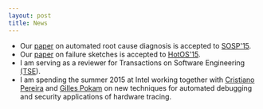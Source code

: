 ```yaml
---
layout: post
title: News
---
```


* Our [paper](http://dslab.epfl.ch/pubs/gist.pdf) on automated root cause diagnosis is accepted to [SOSP'15](http://www.ssrc.ucsc.edu/sosp15/).
* Our [paper](http://dslab.epfl.ch/pubs/failure-sketches.pdf) on failure sketches is accepted to [HotOS'15](https://www.usenix.org/conference/hotos15).
* I am serving as a reviewer for Transactions on Software Engineering [(TSE](http://www.computer.org/web/tse)).
* I am spending the summer 2015  at Intel working together with [Cristiano Pereira](http://cseweb.ucsd.edu/~cpereira/) and [Gilles Pokam](https://sites.google.com/site/gillespokam/home) on new techniques for automated debugging and security applications of hardware tracing.
